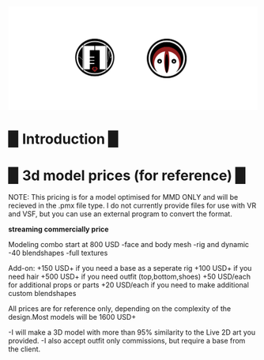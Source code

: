 
![](image/pro.png)



# ▉ Introduction ▉  

# ▉ 3d model prices (for reference) ▉  


NOTE: This pricing is for a model optimised for MMD ONLY and will be recieved in the .pmx file type. I do not currently provide files for use with VR and VSF, but you can use an external program to convert the format.

**streaming commercially price**

Modeling combo start at 800 USD
-face and body mesh
-rig and dynamic
-40 blendshapes
-full textures

Add-on:
+150 USD+ if you need a base as a seperate rig
+100 USD+ if you need hair
+500 USD+ if you need outfit (top,bottom,shoes)
+50 USD/each for additional props or parts
+20 USD/each if you need to make additional custom blendshapes

All prices are for reference only, depending on the complexity of the design.Most models will be 1600 USD+

-I will make a 3D model with more than 95% similarity to the Live 2D art you provided.
-I also accept outfit only commissions, but require a base from the client.
